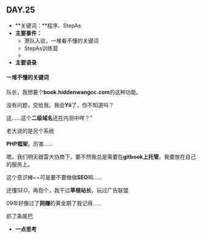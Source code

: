 ## DAY.25
+ **关键词：**程序、StepAs
+ **主要事件：**
    + 萧队入驻，一堆看不懂的关键词
    + StepAs训练营
    + 
+ **主要语录**

#### 一堆不懂的关键词

队长，我想要个**book.hiddenwangcc.com**的这种功能。

没有问题，交给我。我会**Yii**了，你不知道吗？

这……这个**二级域名**还在内测中咩？"

老大说的是另个系统

**PHP框架**，厉害……

嗯。我们明天跟雷大协商下，要不然我总是需要在**gitbook上托管**。我要放在自己的服务上。

这个意识棒~~可是要不要做做**SEO**啊……

还懂SEO，再抱个，我干过**草根站长**，玩过广告联盟

09年好像过了**网赚**的黄金期了我记得……

抓了条尾巴

+ **一点思考**
